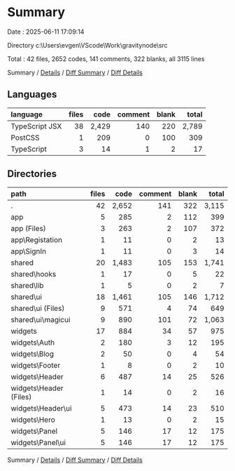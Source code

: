 # Summary

Date : 2025-06-11 17:09:14

Directory c:\\Users\\evgen\\VScode\\Work\\gravitynode\\src

Total : 42 files,  2652 codes, 141 comments, 322 blanks, all 3115 lines

Summary / [Details](details.md) / [Diff Summary](diff.md) / [Diff Details](diff-details.md)

## Languages
| language | files | code | comment | blank | total |
| :--- | ---: | ---: | ---: | ---: | ---: |
| TypeScript JSX | 38 | 2,429 | 140 | 220 | 2,789 |
| PostCSS | 1 | 209 | 0 | 100 | 309 |
| TypeScript | 3 | 14 | 1 | 2 | 17 |

## Directories
| path | files | code | comment | blank | total |
| :--- | ---: | ---: | ---: | ---: | ---: |
| . | 42 | 2,652 | 141 | 322 | 3,115 |
| app | 5 | 285 | 2 | 112 | 399 |
| app (Files) | 3 | 263 | 2 | 107 | 372 |
| app\\Registation | 1 | 11 | 0 | 2 | 13 |
| app\\SignIn | 1 | 11 | 0 | 3 | 14 |
| shared | 20 | 1,483 | 105 | 153 | 1,741 |
| shared\\hooks | 1 | 17 | 0 | 5 | 22 |
| shared\\lib | 1 | 5 | 0 | 2 | 7 |
| shared\\ui | 18 | 1,461 | 105 | 146 | 1,712 |
| shared\\ui (Files) | 9 | 571 | 4 | 74 | 649 |
| shared\\ui\\magicui | 9 | 890 | 101 | 72 | 1,063 |
| widgets | 17 | 884 | 34 | 57 | 975 |
| widgets\\Auth | 2 | 180 | 3 | 12 | 195 |
| widgets\\Blog | 2 | 50 | 0 | 4 | 54 |
| widgets\\Footer | 1 | 8 | 0 | 2 | 10 |
| widgets\\Header | 6 | 487 | 14 | 25 | 526 |
| widgets\\Header (Files) | 1 | 14 | 0 | 2 | 16 |
| widgets\\Header\\ui | 5 | 473 | 14 | 23 | 510 |
| widgets\\Hero | 1 | 13 | 0 | 2 | 15 |
| widgets\\Panel | 5 | 146 | 17 | 12 | 175 |
| widgets\\Panel\\ui | 5 | 146 | 17 | 12 | 175 |

Summary / [Details](details.md) / [Diff Summary](diff.md) / [Diff Details](diff-details.md)